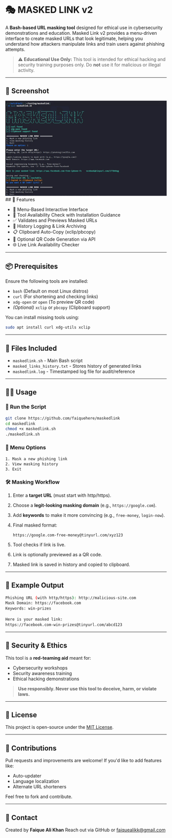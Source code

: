 # 🎭 MASKED LINK v2

A **Bash-based URL masking tool** designed for ethical use in cybersecurity demonstrations and education. Masked Link v2 provides a menu-driven interface to create masked URLs that look legitimate, helping you understand how attackers manipulate links and train users against phishing attempts.

> ⚠️ **Educational Use Only:** This tool is intended for ethical hacking and security training purposes only. Do **not** use it for malicious or illegal activity.

---
## 📸 Screenshot
<img src="maskedlink.png">
## 🚀 Features

- 📜 Menu-Based Interactive Interface
- 🔧 Tool Availability Check with Installation Guidance
- ✅ Validates and Previews Masked URLs
- 🧾 History Logging & Link Archiving
- 📋 Clipboard Auto-Copy (xclip/pbcopy)
- 📸 Optional QR Code Generation via API
- 🌐 Live Link Availability Checker

---

## 📦 Prerequisites

Ensure the following tools are installed:

- `bash` (Default on most Linux distros)
- `curl` (For shortening and checking links)
- `xdg-open` or `open` (To preview QR code)
- *(Optional)* `xclip` or `pbcopy` (Clipboard support)

You can install missing tools using:

```bash
sudo apt install curl xdg-utils xclip
````

---

## 📂 Files Included

* `maskedlink.sh` - Main Bash script
* `masked_links_history.txt` - Stores history of generated links
* `maskedlink.log` - Timestamped log file for audit/reference

---

## 🧑‍💻 Usage

### 🔧 Run the Script

```bash
git clone https://github.com/faiquehere/maskedlink
cd maskedlink
chmod +x maskedlink.sh
./maskedlink.sh
```

### 📜 Menu Options

```
1. Mask a new phishing link
2. View masking history
3. Exit
```

### 🛠️ Masking Workflow

1. Enter a **target URL** (must start with http/https).
2. Choose a **legit-looking masking domain** (e.g., `https://google.com`).
3. Add **keywords** to make it more convincing (e.g., `free-money`, `login-now`).
4. Final masked format:

   ```
   https://google.com-free-money@tinyurl.com/xyz123
   ```
5. Tool checks if link is live.
6. Link is optionally previewed as a QR code.
7. Masked link is saved in history and copied to clipboard.

---

## 📜 Example Output

```bash
Phishing URL (with http/https): http://malicious-site.com
Mask Domain: https://facebook.com
Keywords: win-prizes

Here is your masked link:
https://facebook.com-win-prizes@tinyurl.com/abcd123
```

---

## 🔐 Security & Ethics

This tool is a **red-teaming aid** meant for:

* Cybersecurity workshops
* Security awareness training
* Ethical hacking demonstrations

> **Use responsibly. Never use this tool to deceive, harm, or violate laws.**

---

## 📝 License

This project is open-source under the [MIT License](LICENSE).

---

## 🙌 Contributions

Pull requests and improvements are welcome! If you'd like to add features like:

* Auto-updater
* Language localization
* Alternate URL shorteners

Feel free to fork and contribute.

---

## 📧 Contact

Created by **Faique Ali Khan**
Reach out via GitHub or faiquealikk@gmail.com

